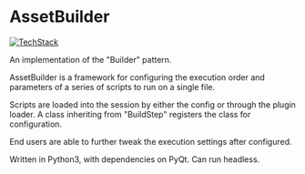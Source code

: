 # AssetBuilder
[![TechStack](https://skillicons.dev/icons?i=python)](https://skillicons.dev)

An implementation of the "Builder" pattern.

AssetBuilder is a framework for configuring the execution order and parameters of a series of scripts to run on a single file.

Scripts are loaded into the session by either the config or through the plugin loader. A class inheriting from "BuildStep" registers the class for configuration.

End users are able to further tweak the execution settings after configured.

Written in Python3, with dependencies on PyQt. Can run headless. 
